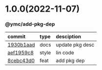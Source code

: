<a name="1.0.0"></a>
# 1.0.0(2022-11-07)
### @ymc/add-pkg-dep
commit|type|desciption
:----|:----|:----
[1930b1aad](https://github.com/ymc-github/js-idea/commit/91930b1aadafad022213fdd5f28cdb90d3e4dd5e "docs(core): update pkg desc&#10;&#10;export class as default&#10;&#10;generated by ymc@robot")|docs|update pkg desc
[aef1959c8](https://github.com/ymc-github/js-idea/commit/1aef1959c8a906375a6543db0b4b448ba5374c08 "style(core): lin code&#10;&#10;update lin,tes state in readme.md&#10;update banner in dist&#10;&#10;generated by ymc@robot")|style|lin code
[8cebc43d0](https://github.com/ymc-github/js-idea/commit/d8cebc43d012aab42afd788e2d3cf464aa31ebc3 "feat(core): add pkg dep&#10;&#10;update lin,tes state in readme.md&#10;update banner in dist&#10;&#10;generated by ymc@robot")|feat|add pkg dep